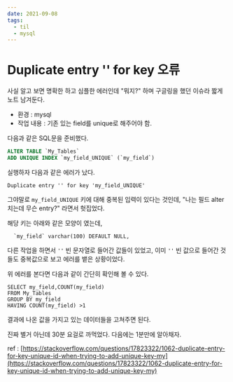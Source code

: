 ```yaml
---
date: 2021-09-08
tags:
  - til
  - mysql
---
```


# Duplicate entry '' for key 오류

사실 알고 보면 명확한 하고 심플한 에러인데 "뭐지?" 하며 구글링을 했던 이슈라 짧게 노트 남겨둔다.

- 환경 : mysql
- 작업 내용 : 기존 있는 field를 unique로 해주어야 함.

다음과 같은 SQL문을 준비했다.

```sql
ALTER TABLE `My_Tables`
ADD UNIQUE INDEX `my_field_UNIQUE` (`my_field`)
```

실행하자 다음과 같은 에러가 났다.

```
Duplicate entry '' for key 'my_field_UNIQUE'
```

그야말로 `my_field_UNIQUE` 키에 대해 중복된 입력이 있다는 것인데, "나는 필드 alter 치는데 무슨 entry?" 라면서 헛집었다.

해당 키는 아래와 같은 모양이 였는데,
```
  `my_field` varchar(100) DEFAULT NULL,
```
다른 작업을 하면서 `''` 빈 문자열로 들어간 값들이 있었고, 이미 `''` 빈 값으로 들어간 것들도 중복값으로 보고 에러를 뱉은 상황이었다.

위 에러를 본다면 다음과 같이 간단히 확인해 볼 수 있다.

```
SELECT my_field,COUNT(my_field)
FROM My_Tables
GROUP BY my_field
HAVING COUNT(my_field) >1
```

결과에 나온 값을 가지고 있는 데이터들을 고쳐주면 된다.

진짜 별거 아닌데 30분 요걸로 까먹었다. 다음에는 1분만에 알아채자.

ref : [https://stackoverflow.com/questions/17823322/1062-duplicate-entry-for-key-unique-id-when-trying-to-add-unique-key-my](https://stackoverflow.com/questions/17823322/1062-duplicate-entry-for-key-unique-id-when-trying-to-add-unique-key-my)